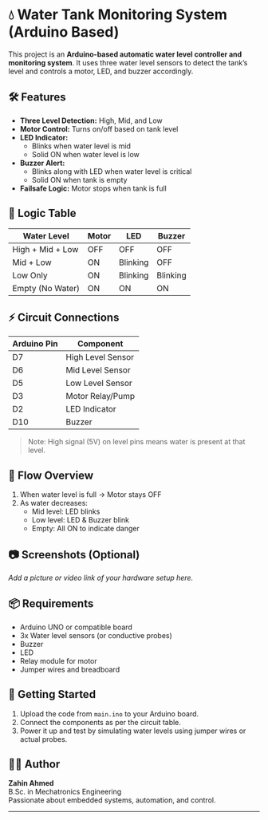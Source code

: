# 💧 Water Tank Monitoring System (Arduino Based)

This project is an **Arduino-based automatic water level controller and monitoring system**. It uses three water level sensors to detect the tank’s level and controls a motor, LED, and buzzer accordingly.

## 🛠️ Features

- **Three Level Detection:** High, Mid, and Low
- **Motor Control:** Turns on/off based on tank level
- **LED Indicator:**
  - Blinks when water level is mid
  - Solid ON when water level is low
- **Buzzer Alert:**
  - Blinks along with LED when water level is critical
  - Solid ON when tank is empty
- **Failsafe Logic:** Motor stops when tank is full

## 🧠 Logic Table

| Water Level           | Motor | LED        | Buzzer     |
|-----------------------|--------|------------|------------|
| High + Mid + Low      | OFF    | OFF        | OFF        |
| Mid + Low             | ON     | Blinking   | OFF        |
| Low Only              | ON     | Blinking   | Blinking   |
| Empty (No Water)      | ON     | ON         | ON         |

## ⚡ Circuit Connections

| Arduino Pin | Component         |
|-------------|-------------------|
| D7          | High Level Sensor |
| D6          | Mid Level Sensor  |
| D5          | Low Level Sensor  |
| D3          | Motor Relay/Pump  |
| D2          | LED Indicator     |
| D10         | Buzzer            |

> Note: High signal (5V) on level pins means water is present at that level.

## 🔁 Flow Overview

1. When water level is full → Motor stays OFF
2. As water decreases:
   - Mid level: LED blinks
   - Low level: LED & Buzzer blink
   - Empty: All ON to indicate danger

## 📷 Screenshots (Optional)
_Add a picture or video link of your hardware setup here._

## 📦 Requirements

- Arduino UNO or compatible board
- 3x Water level sensors (or conductive probes)
- Buzzer
- LED
- Relay module for motor
- Jumper wires and breadboard

## 🚀 Getting Started

1. Upload the code from `main.ino` to your Arduino board.
2. Connect the components as per the circuit table.
3. Power it up and test by simulating water levels using jumper wires or actual probes.

## 🧑‍💻 Author

**Zahin Ahmed**  
B.Sc. in Mechatronics Engineering  
Passionate about embedded systems, automation, and control.

---

